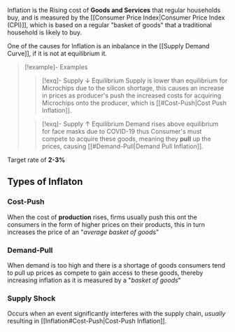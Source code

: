 Inflation is the Rising cost of **Goods and Services** that regular households buy, and is measured by the [[Consumer Price Index|Consumer Price Index (CPI)]], which is based on a regular "basket of goods" that a traditional household is likely to buy. 

One of the causes for Inflation is an inbalance in the [[Supply Demand Curve]], if it is not at equilibrium it.
>[!example]- Examples
>
>
>>[!exq]- Supply ↓ Equilibrium
>Supply is lower than equilibrium for Microchips due to the silicon shortage, this causes an increase in prices as producer's push the increased costs for acquiring Microchips onto the producer, which is [[#Cost-Push|Cost Push Inflation]].
>
>>
>
>>[!exq]- Supply ↑ Equilibrium
>>Demand rises above equilibrium for face masks due to COVID-19 thus Consumer's must compete to acquire these goods, meaning they **pull** up the prices, causing [[#Demand-Pull|Demand Pull Inflation]].


Target rate of **2-3%**

## Types of Inflaton

### Cost-Push
When the cost of **production** rises, firms usually push this ont the consumers in the form of higher prices on their products, this in turn increases the price of an "*average basket of goods*"

### Demand-Pull 
When demand is too high and there is a shortage of goods consumers tend to pull up prices as compete to gain access to these goods, thereby increasing inflation as it is measured by a "*basket of goods*"

### Supply Shock
Occurs when an event significantly interferes with the supply chain, *usually* resulting in [[Inflation#Cost-Push|Cost-Push Inflation]].
